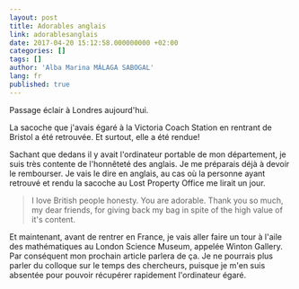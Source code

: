 ```yaml
---
layout: post
title: Adorables anglais
link: adorablesanglais
date: 2017-04-20 15:12:58.000000000 +02:00
categories: []
tags: []
author: 'Alba Marina MÁLAGA SABOGAL'
lang: fr
published: true
---
```


Passage éclair à Londres aujourd'hui.

La sacoche que j'avais égaré à la Victoria Coach Station en rentrant de Bristol a été retrouvée. Et surtout, elle a été rendue!

Sachant que dedans il y avait l'ordinateur portable de mon département, je suis très contente de l'honnêteté des anglais. Je me préparais déjà à devoir le rembourser. Je vais le dire en anglais, au cas où la personne ayant retrouvé et rendu la sacoche au Lost Property Office me lirait un jour.

> I love British people honesty. You are adorable. Thank you so much, my
> dear friends, for giving back my bag in spite of the high value of
> it's content.

Et maintenant, avant de rentrer en France, je vais aller faire un tour à l'aile des mathématiques au London Science Museum, appelée Winton Gallery. Par conséquent mon prochain article parlera de ça. Je ne pourrais plus parler du colloque sur le temps des chercheurs, puisque je m'en suis absentée pour pouvoir récupérer rapidement l'ordinateur égaré.
